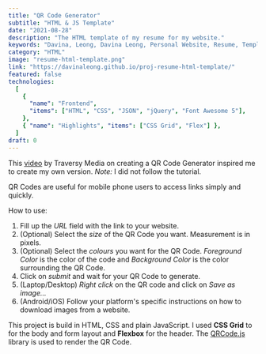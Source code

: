 ```yaml
---
title: "QR Code Generator"
subtitle: "HTML & JS Template"
date: "2021-08-28"
description: "The HTML template of my resume for my website."
keywords: "Davina, Leong, Davina Leong, Personal Website, Resume, Template, Resume HTML Template, HTML, CSS, jQuery, JSON, Font Awesome 5, CSS Grid, Flex"
category: "HTML"
image: "resume-html-template.png"
link: "https://davinaleong.github.io/proj-resume-html-template/"
featured: false
technologies:
  [
    {
      "name": "Frontend",
      "items": ["HTML", "CSS", "JSON", "jQuery", "Font Awesome 5"],
    },
    { "name": "Highlights", "items": ["CSS Grid", "Flex"] },
  ]
draft: 0
---
```


This [video](https://www.youtube.com/watch?v=qNiUlml9MDk) by Traversy Media on creating a QR Code Generator inspired me to create my own version. _Note:_ I did not follow the tutorial.

QR Codes are useful for mobile phone users to access links simply and quickly.

How to use:

1. Fill up the _URL_ field with the link to your website.
1. (Optional) Select the _size_ of the QR Code you want. Measurement is in pixels.
1. (Optional) Select the _colours_ you want for the QR Code. _Foreground Color_ is the color of the code and _Background Color_ is the color surrounding the QR Code.
1. Click on _submit_ and wait for your QR Code to generate.
1. (Laptop/Desktop) _Right click_ on the QR code and click on _Save as image..._
1. (Android/iOS) Follow your platform's specific instructions on how to download images from a website.

This project is build in HTML, CSS and plain JavaScript. I used **CSS Grid** to for the body and form layout and **Flexbox** for the header. The [QRCode.js](https://github.com/davidshimjs/qrcodejs) library is used to render the QR Code.
